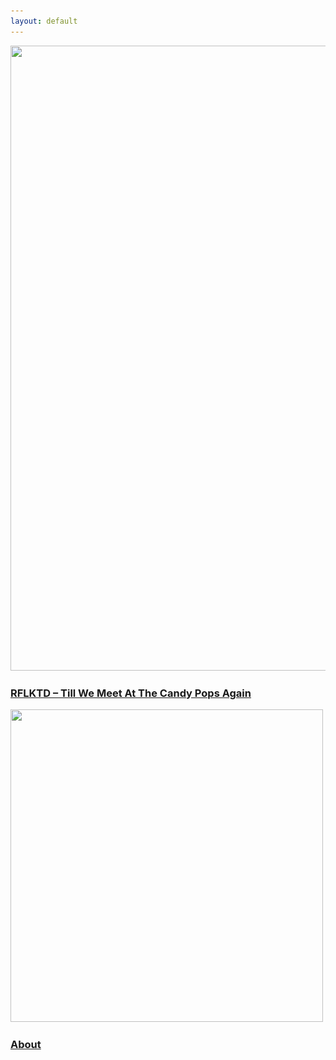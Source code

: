 ```yaml
---
layout: default
---
```

<div class="vc_row wpb_row section vc_row-fluid grid_section"
     style=" padding-top:0px; text-align:left;">
    <div class=" section_inner clearfix">
        <div class="section_inner_margin clearfix">
            <div class="wpb_column vc_column_container vc_col-sm-12">
                <div class="vc_column-inner ">
                    <div class="wpb_wrapper">
                        <div class="masonry_gallery_holder ">
                            <div class="grid-sizer"></div>
                            <article class="masonry_gallery_item square_big standard"><a
                                    href="https://soundcloud.com/InStateRecords" target="_blank">
                                <div class="masonry_gallery_image_holder"><img width="1000"
                                                                               height="1000"
                                                                               src="/releases/rflktd-till-we-meet-at-the-candypops-again/cover-1000px.png"
                                                                               class="attachment-portfolio_masonry_large size-portfolio_masonry_large wp-post-image"
                                                                               alt=""
                                                                               srcset="/releases/rflktd-till-we-meet-at-the-candypops-again/cover-1000px.png 1000w,/releases/rflktd-till-we-meet-at-the-candypops-again/cover-1200px.png 1200w,/releases/rflktd-till-we-meet-at-the-candypops-again/cover-786px.png 786w,/releases/rflktd-till-we-meet-at-the-candypops-again/cover-300px.png 300w"
                                                                               sizes="(max-width: 1000px) 100vw, 1000px"/>
                                </div>
                                <div class="masonry_gallery_item_outer">
                                    <div class="masonry_gallery_triangle_holder">
                                        <div class="masonry_gallery_triangle"></div>
                                    </div>
                                    <div class="masonry_gallery_item_inner">
                                        <div class="masonry_gallery_item_content"><h3>RFLKTD &#8211; Till We Meet At The Candy Pops Again</h3></div>
                                    </div>
                                </div>
                            </a></article>
                            <article
                                     class="masonry_gallery_item square_small standard"><a href="/about.html">
                                <div class="masonry_gallery_image_holder"><img width="500"
                                                                               height="500"
                                                                               src="/assets/images/about-500px.png"
                                                                               class="attachment-portfolio-square size-portfolio-square wp-post-image"
                                                                               alt=""
                                                                               srcset="/assets/images/about-500px.png 500w,/assets/images/about-256px.png 256w"
                                                                               sizes="(max-width: 500px) 100vw, 500px"/>
                                </div>
                                <div class="masonry_gallery_item_outer">
                                    <div class="masonry_gallery_triangle_holder">
                                        <div class="masonry_gallery_triangle"></div>
                                    </div>
                                    <div class="masonry_gallery_item_inner">
                                        <div class="masonry_gallery_item_content"><h3>
                                            About</h3></div>
                                    </div>
                                </div>
                            </a></article>
                        </div>
                    </div>
                </div>
            </div>
        </div>
    </div>
</div>

